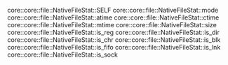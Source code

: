core::core::file::NativeFileStat::SELF
core::core::file::NativeFileStat::mode
core::core::file::NativeFileStat::atime
core::core::file::NativeFileStat::ctime
core::core::file::NativeFileStat::mtime
core::core::file::NativeFileStat::size
core::core::file::NativeFileStat::is_reg
core::core::file::NativeFileStat::is_dir
core::core::file::NativeFileStat::is_chr
core::core::file::NativeFileStat::is_blk
core::core::file::NativeFileStat::is_fifo
core::core::file::NativeFileStat::is_lnk
core::core::file::NativeFileStat::is_sock